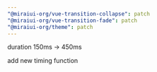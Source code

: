 ```yaml
---
"@miraiui-org/vue-transition-collapse": patch
"@miraiui-org/vue-transition-fade": patch
"@miraiui-org/theme": patch
---
```


duration 150ms -> 450ms

add new timing function
